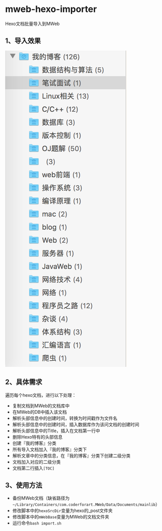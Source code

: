 # mweb-hexo-importer
Hexo文档批量导入到MWeb

## 1、导入效果
![-w200](https://raw.githubusercontent.com/chenzz/static-resource/master/1122CBEF-358F-4F80-AF64-5A56C5938248.png)

## 2、具体需求

遍历每个hexo文档，进行以下处理：

* 复制文档到MWeb的文档库中
* 在MWeb的DB中插入该文档
* 解析头部信息中的创建时间，转换为时间戳作为文件名
* 解析头部信息中的创建时间，插入数据库作为该问文档的创建时间
* 解析头部信息中的Title，插入在文档第一行中
* 删除Hexo特有的头部信息
* 创建『我的博客』分类
* 所有导入文档加入『我的博客』分类下
* 解析文章中的分类信息，在『我的博客』分类下创建二级分类
* 文档加入对应的二级分类
* 文档第二行插入`[TOC]`

## 3、使用方法

* 备份MWeb文档（缺省路径为`~/Library/Containers/com.coderforart.MWeb/Data/Documents/mainlib`）
* 修改脚本中的`hexoSrcDir`变量为hexo的_post文件夹
* 修改脚本中的`mWebBase`变量为MWeb的文档文件夹
* 运行命令`bash import.sh`

